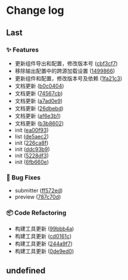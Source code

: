 # Change log

## Last

### ✨ Features

- 更新组件导出和配置，修改版本号 ([cbf3cf7](/commit/cbf3cf79b74a3deac0f79f61d2bb3191bc1fb5d8))
- 移除输出配置中的跨源加载设置 ([1499866](/commit/14998661ccde9d16345ff13eae5cfac90a0ed190))
- 更新组件和配置，修改版本号及依赖 ([1fa21c3](/commit/1fa21c381f3c9a22905d165c652fe9e11088c92f))
- 文档更新 ([b0c0404](/commit/b0c04041a75104c1a8ee8e354b95f3f117d2b586))
- 文档更新 ([74567cb](/commit/74567cb2b8707b0758511e40aa5cbf4d0835a662))
- 文档更新 ([a7ad0e9](/commit/a7ad0e9bfa84dc83e12dfe302354fe6774a72a29))
- 文档更新 ([26dbebd](/commit/26dbebd0fe5972883c50e142f88f9bed0204af24))
- 文档更新 ([af6e3b1](/commit/af6e3b168e064904bea2c3960ae69580fb733b4f))
- 文档更新 ([b3b8602](/commit/b3b86028c51d9f6b44e6c149795e1604be978a70))
- init ([ea00f93](/commit/ea00f939154994a2c4dc06b557b453a5e3a87b83))
- list ([de5aec2](/commit/de5aec281aefc794a818b5f84d568b009c849cea))
- init ([226ca8f](/commit/226ca8f973e125e52a438f256b01a8508efa4f20))
- init ([ddc93b9](/commit/ddc93b9402a57eec0c22aab785fe077996042509))
- init ([5228df3](/commit/5228df3e8e2aa215ac3d87692d1f499acdca31b9))
- init ([6fb660e](/commit/6fb660e29c8248f807936676b47ec11c39786087))

### 🐛 Bug Fixes

- submitter ([ff572ed](/commit/ff572ede17d9d5f898eb773b06166322d5f8a68a))
- preview ([787c70d](/commit/787c70d14b77c5eff4fa95917e97820639dd1eae))

### 📦 Code Refactoring

- 构建工具更新 ([99bbb4a](/commit/99bbb4a85e3c671dc558f7b8a8e2ca2781948796))
- 构建工具更新 ([cd0161c](/commit/cd0161ce24458d971fac97327f17c202637e04b9))
- 构建工具更新 ([244a9f7](/commit/244a9f73b971ddb390073ef7a4acef202e4cd6ab))
- 构建工具更新 ([0de9ed0](/commit/0de9ed06153b033c767d3e738f29df6f6893b8e7))

## undefined